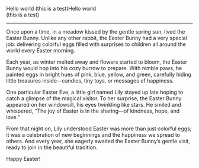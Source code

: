 Hello world
 (this is a test)Hello world  
(this is a test)

---

Once upon a time, in a meadow kissed by the gentle spring sun, lived the Easter Bunny. Unlike any other rabbit, the Easter Bunny had a very special job: delivering colorful eggs filled with surprises to children all around the world every Easter morning.

Each year, as winter melted away and flowers started to bloom, the Easter Bunny would hop into his cozy burrow to prepare. With nimble paws, he painted eggs in bright hues of pink, blue, yellow, and green, carefully hiding little treasures inside—candies, tiny toys, or messages of happiness.

One particular Easter Eve, a little girl named Lily stayed up late hoping to catch a glimpse of the magical visitor. To her surprise, the Easter Bunny appeared on her windowsill, his eyes twinkling like stars. He smiled and whispered, “The joy of Easter is in the sharing—of kindness, hope, and love.”

From that night on, Lily understood Easter was more than just colorful eggs; it was a celebration of new beginnings and the happiness we spread to others. And every year, she eagerly awaited the Easter Bunny’s gentle visit, ready to join in the beautiful tradition.

Happy Easter!